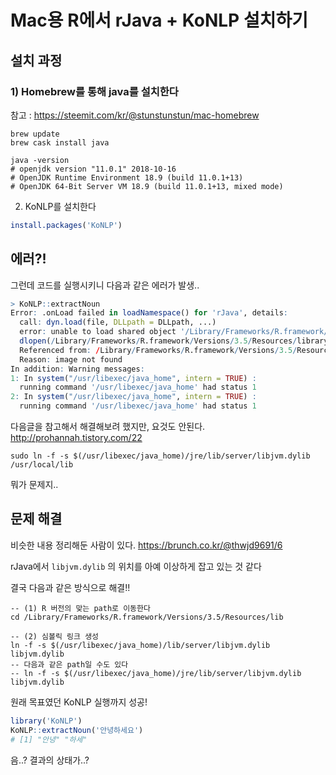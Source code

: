 # Mac용 R에서 rJava + KoNLP 설치하기

## 설치 과정

### 1) Homebrew를 통해 java를 설치한다

참고 : <https://steemit.com/kr/@stunstunstun/mac-homebrew>

```
brew update
brew cask install java

java -version
# openjdk version "11.0.1" 2018-10-16
# OpenJDK Runtime Environment 18.9 (build 11.0.1+13)
# OpenJDK 64-Bit Server VM 18.9 (build 11.0.1+13, mixed mode)
```

2) KoNLP를 설치한다

```r
install.packages('KoNLP')
```

## 에러?!

그런데 코드를 실행시키니 다음과 같은 에러가 발생..

```r
> KoNLP::extractNoun
Error: .onLoad failed in loadNamespace() for 'rJava', details:
  call: dyn.load(file, DLLpath = DLLpath, ...)
  error: unable to load shared object '/Library/Frameworks/R.framework/Versions/3.5/Resources/library/rJava/libs/rJava.so':
  dlopen(/Library/Frameworks/R.framework/Versions/3.5/Resources/library/rJava/libs/rJava.so, 6): Library not loaded: /Library/Java/JavaVirtualMachines/jdk-11.0.1.jdk/Contents/Home/lib/server/libjvm.dylib
  Referenced from: /Library/Frameworks/R.framework/Versions/3.5/Resources/library/rJava/libs/rJava.so
  Reason: image not found
In addition: Warning messages:
1: In system("/usr/libexec/java_home", intern = TRUE) :
  running command '/usr/libexec/java_home' had status 1
2: In system("/usr/libexec/java_home", intern = TRUE) :
  running command '/usr/libexec/java_home' had status 1
```

다음글을 참고해서 해결해보려 했지만, 요것도 안된다. <http://prohannah.tistory.com/22>

```
sudo ln -f -s $(/usr/libexec/java_home)/jre/lib/server/libjvm.dylib /usr/local/lib
```

뭐가 문제지..

## 문제 해결

비슷한 내용 정리해둔 사람이 있다. <https://brunch.co.kr/@thwjd9691/6>

rJava에서 `libjvm.dylib` 의 위치를 아예 이상하게 잡고 있는 것 같다

결국 다음과 같은 방식으로 해결!!

```
-- (1) R 버전의 맞는 path로 이동한다
cd /Library/Frameworks/R.framework/Versions/3.5/Resources/lib

-- (2) 심볼릭 링크 생성
ln -f -s $(/usr/libexec/java_home)/lib/server/libjvm.dylib libjvm.dylib
-- 다음과 같은 path일 수도 있다
-- ln -f -s $(/usr/libexec/java_home)/jre/lib/server/libjvm.dylib libjvm.dylib
```

원래 목표였던 KoNLP 실행까지 성공!

```r
library('KoNLP')
KoNLP::extractNoun('안녕하세요')
# [1] "안녕" "하세"
```

음..? 결과의 상태가..?
